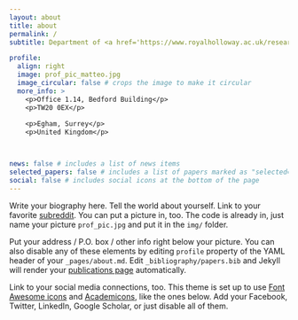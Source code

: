 ```yaml
---
layout: about
title: about
permalink: /
subtitle: Department of <a href='https://www.royalholloway.ac.uk/research-and-teaching/departments-and-schools/computer-science/'>Computer Science</a> - Royal Holloway, University of London.

profile:
  align: right
  image: prof_pic_matteo.jpg
  image_circular: false # crops the image to make it circular
  more_info: >
    <p>Office 1.14, Bedford Building</p>
    <p>TW20 0EX</p>
    
    <p>Egham, Surrey</p>
    <p>United Kingdom</p>



news: false # includes a list of news items
selected_papers: false # includes a list of papers marked as "selected={true}"
social: false # includes social icons at the bottom of the page
---
```


Write your biography here. Tell the world about yourself. Link to your favorite [subreddit](http://reddit.com). You can put a picture in, too. The code is already in, just name your picture `prof_pic.jpg` and put it in the `img/` folder.

Put your address / P.O. box / other info right below your picture. You can also disable any of these elements by editing `profile` property of the YAML header of your `_pages/about.md`. Edit `_bibliography/papers.bib` and Jekyll will render your [publications page](/al-folio/publications/) automatically.

Link to your social media connections, too. This theme is set up to use [Font Awesome icons](https://fontawesome.com/) and [Academicons](https://jpswalsh.github.io/academicons/), like the ones below. Add your Facebook, Twitter, LinkedIn, Google Scholar, or just disable all of them.
